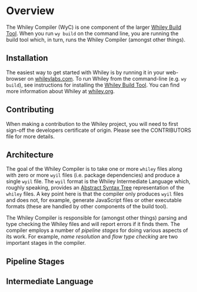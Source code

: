 # Overview

The Whiley Compiler (WyC) is one component of the larger [Whiley Build Tool](https://github.com/Whiley/WhileyBuildTool).  When you run `wy build` on the command line, you are running the build tool which, in turn, runs the Whiley Compiler (amongst other things).

## Installation

The easiest way to get started with Whiley is by running it in your web-browser on [whileylabs.com](http://whileylabs.com).  To run Whiley from the command-line (e.g. `wy build`), see instructions for installing the [Whiley Build Tool](https://github.com/Whiley/WhileyBuildTool).  You can find more information about Whiley at [whiley.org](https://whiley.org).

## Contributing

When making a contribution to the Whiley project, you will need to
first sign-off the developers certificate of origin.  Please see the
CONTRIBUTORS file for more details.

## Architecture

The goal of the Whiley Compiler is to take one or more `whiley` files along with zero or more `wyil` files (i.e. package dependencies) and produce a single `wyil` file.  The `wyil` format is the Whiley Intermediate Language which, roughly speaking, provides an [Abstract Syntax Tree](https://en.wikipedia.org/wiki/Abstract_syntax_tree) representation of the `whiley` files.  A key point here is that the compiler only produces `wyil` files and does not, for example, generate JavaScript files or other executable formats (these are handled by other components of the build tool).

The Whiley Compiler is responsible for (amongst other things) parsing and type checking the Whiley files and will report errors if it finds them.  The compiler employs a number of _pipeline stages_ for doing various aspects of its work.  For example, _name resolution_ and _flow type checking_ are two important stages in the compiler.

## Pipeline Stages

## Intermediate Language
